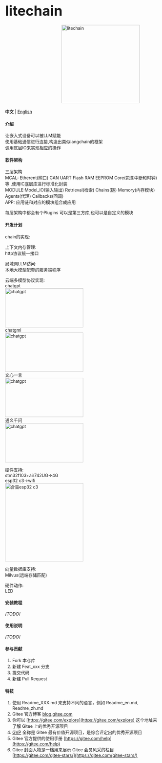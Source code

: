 # <span style="font-size:45px;">litechain</span>

&nbsp;&nbsp;&nbsp;&nbsp;&nbsp;&nbsp;&nbsp;&nbsp;&nbsp;&nbsp;&nbsp;&nbsp;&nbsp;&nbsp;&nbsp;&nbsp;&nbsp;&nbsp;&nbsp;&nbsp;&nbsp;&nbsp;&nbsp;&nbsp;&nbsp;&nbsp;&nbsp;&nbsp;&nbsp;&nbsp;&nbsp;&nbsp;&nbsp;&nbsp;&nbsp;&nbsp;&nbsp;&nbsp;&nbsp;&nbsp;&nbsp;&nbsp;&nbsp;&nbsp;&nbsp;&nbsp;&nbsp;<img src="https://gitee.com/jinxinyang/litechain/raw/master/images/litechain.png" alt="litechain" width="256" height="256">

**中文** | [English](README_en.md)
#### 介绍  
让嵌入式设备可以被LLM赋能  
使用基础通信进行连接,构造出类似langchain的框架  
调用底层IO来实现相应的操作  

#### 软件架构  
三层架构  
MCAL: Etherent(网口) CAN  UART  Flash  RAM  EEPROM Core(包含中断和时钟)等 ,使用IC底层库进行标准化封装  
MODULE:Model_IO(输入输出) Retrieval(检索) Chains(链) Memory(内存模块) Agents(代理) Callbacks(回调)   
APP: 应用链和对应的模块组合成应用  

每层架构中都会有个Plugins 可以是第三方库,也可以是自定义的模块  

#### 开发计划  
chain的实现:  

上下文内存管理:  
http协议统一接口  

局域网LLM访问:  
本地大模型配套的服务端程序  

云端多模型协议实现:  
chatgpt  
<img src="https://gitee.com/jinxinyang/litechain/raw/master/images/chatgpt.png" alt="chatgpt" width="256" height="128">  
chatgml  
<img src="https://gitee.com/jinxinyang/litechain/raw/master/images/chatgml.png" alt="chatgpt" width="256" height="128">   
文心一言  
<img src="https://gitee.com/jinxinyang/litechain/raw/master/images/wenxinyiyan.png" alt="chatgpt" width="256" height="128">   
通义千问  
<img src="https://gitee.com/jinxinyang/litechain/raw/master/images/tongyiqianwan.png" alt="chatgpt" width="256" height="128">   

硬件支持:  
stm32f103+air742UG->4G  
esp32 c3->wifi  
<img src="https://gitee.com/jinxinyang/litechain/raw/master/images/esp32.png" alt="合宙esp32 c3" width="256" height="256">  

向量数据库支持:  
Milvus(远端存储匹配)  


硬件动作:  
LED  

#### 安装教程  

/*TODO*/


#### 使用说明  
/*TODO*/


#### 参与贡献  

1.  Fork 本仓库  
2.  新建 Feat_xxx 分支  
3.  提交代码  
4.  新建 Pull Request  


#### 特技    

1.  使用 Readme\_XXX.md 来支持不同的语言，例如 Readme\_en.md, Readme\_zh.md  
2.  Gitee 官方博客 [blog.gitee.com](https://blog.gitee.com)  
3.  你可以 [https://gitee.com/explore](https://gitee.com/explore) 这个地址来了解 Gitee 上的优秀开源项目  
4.  [GVP](https://gitee.com/gvp) 全称是 Gitee 最有价值开源项目，是综合评定出的优秀开源项目  
5.  Gitee 官方提供的使用手册 [https://gitee.com/help](https://gitee.com/help)  
6.  Gitee 封面人物是一档用来展示 Gitee 会员风采的栏目 [https://gitee.com/gitee-stars/](https://gitee.com/gitee-stars/)  
